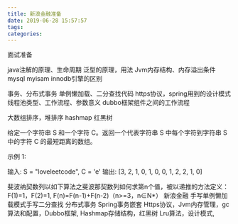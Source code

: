 ```yaml
---
title: 新浪金融准备
date: 2019-06-28 15:57:57
tags:
categories:
---
```

面试准备
<!--more-->

java注解的原理、生命周期
泛型的原理，用法
Jvm内存结构、内存溢出条件
mysql myisam innodb引擎的区别

事务、分布式事务
单例懒加载、二分查找代码
https协议，spring用到的设计模式
线程池类型、工作流程、参数意义
dubbo框架组件之间的工作流程

大数组排序，堆排序
hashmap 红黑树

给定一个字符串 S 和一个字符 C。返回一个代表字符串 S 中每个字符到字符串 S 中的字符 C 的最短距离的数组。

示例 1:

输入: S = "loveleetcode", C = 'e'
输出: [3, 2, 1, 0, 1, 0, 0, 1, 2, 2, 1, 0]

斐波纳契数列以如下算法之斐波那契数列如何求第n个值，被以递推的方法定义：F(1)=1，F(2)=1, F(n)=F(n-1)+F(n-2)（n>=3，n∈N*）
新浪金融
手写单例懒加载模式手写二分查找
分布式事务
Spring事务嵌套
Https协议，Jvm内存管理，gc算法和配置，Dubbo框架, Hashmap存储结构，红黑树
Lru算法，设计模式,